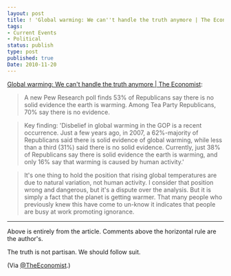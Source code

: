 ```yaml
---
layout: post
title: ! 'Global warming: We can''t handle the truth anymore | The Economist'
tags:
- Current Events
- Political
status: publish
type: post
published: true
Date: 2010-11-20
---
```

[Global warming: We can't handle the truth anymore | The Economist](http://www.economist.com/blogs/democracyinamerica/2010/11/global_warming): 

> A new Pew Research poll finds 53% of Republicans say there is no solid evidence the earth is warming. Among Tea Party Republicans, 70% say there is no evidence. 

> Key finding: 'Disbelief in global warming in the GOP is a recent occurrence. Just a few years ago, in 2007, a 62%-majority of Republicans said there is solid evidence of global warming, while less than a third (31%) said there is no solid evidence. Currently, just 38% of Republicans say there is solid evidence the earth is warming, and only 16% say that warming is caused by human activity.'

> It's one thing to hold the position that rising global temperatures are due to natural variation, not human activity. I consider that position wrong and dangerous, but it's a dispute over the analysis. But it is simply a fact that the planet is getting warmer. That many people who previously knew this have come to un-know it indicates that people are busy at work promoting ignorance.

---

Above is entirely from the article.  Comments above the horizontal rule are the author's.

The truth is not partisan.  We should follow suit.

(Via [@TheEconomist](http://twitter.com/TheEconomist/status/5975472596848640).)

